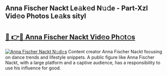 ## Anna Fischer Nackt Le𝚊k𝚎d N𝚞𝚍e - Part-Xzl Vid𝚎o Photos Le𝚊ks sityl

# <h2><a href="http://fb5vpb.evod.top/?m=Anna+Fischer+Nackt">🔗 👉🔴 Anna Fischer Nackt Vid𝚎o Ph𝚘t𝚘s</a></h2>

[![Anna Fischer Nackt N𝚞d𝚎s](https://i.imgur.com/8V9OHl7.gif)](http://fb5vpb.evod.top/?m=Anna+Fischer+Nackt)
Content creator Anna Fischer Nackt focusing on dance trends and lifestyle snippets. A public figure like Anna Fischer Nackt, with a large platform and a captive audience, has a responsibility to use his influence for good. 

